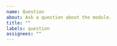 ```yaml
---
name: Question
about: Ask a question about the module.
title: ""
labels: question
assignees: ""
---
```


<!--

 **IMPORTANT!**
Please make sure to look for an answer to your question in our documentation before asking a question here.

If you have a general question regarding Nuxt Hue use Discord `modules` channel. Thanks!

Documentation: https://nuxt-hue.lihbr.com
Nuxt Discord: https://discord.nuxtjs.org

-->
